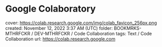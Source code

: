 # Google Colaboratory

cover: https://colab.research.google.com/img/colab_favicon_256px.png
created: November 12, 2022 3:37 AM (UTC)
folder: BOOKMRKS-MTHRFCKR / DEV-MTHRFCKR / Code Collaboration
tags: Text / Code Collaboration
url: https://colab.research.google.com